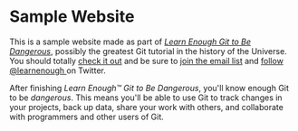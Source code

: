 # Sample Website

This is a sample website made as part of [*Learn Enough Git to Be Dangerous*](http://learnenough.com/git-tutorial), possibly the greatest Git tutorial in the history of the Universe.  You should totally [check it out](http://learnenough.com/git-tutorial) and be sure to [join the email list](http://learnenough.com/#email_list) and [follow @learnenough ](http://twitter.com/learnenough) on Twitter.

After finishing *Learn Enough™ Git to Be Dangerous*, you'll know enough Git to be *dangerous*. This means you'll be able to use Git to track changes in
your projects, back up data, share your work with others, and collaborate with programmers and other users of Git. 
